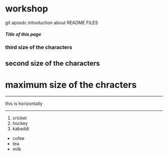 # workshop
git apssdc
introduction about README FILES
##### Title of this page
### third size of the characters
## second size of the characters
# maximum size of the chracters
***
this is horizontally
***
1. cricket
2. hockey
3. kabaddi

- cofee
- tea
- milk


